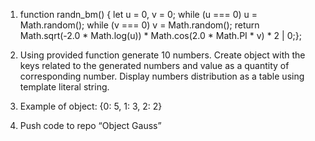 1) function randn_bm() {  let u = 0, v = 0;  while (u === 0) u = Math.random();  while (v === 0) v = Math.random();  return Math.sqrt(-2.0 * Math.log(u)) * Math.cos(2.0 * Math.PI * v) * 2 | 0;};

2) Using provided function generate 10 numbers. Create object with the keys related to the generated numbers and value as a quantity of corresponding number. Display numbers distribution as a table using template literal string.
3) Example of object: {0: 5, 1: 3, 2: 2}
4) Push code to repo “Object Gauss”
